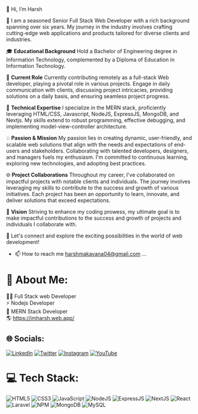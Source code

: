 👋 Hi, I’m Harsh

💞️ I am a seasoned Senior Full Stack Web Developer with a rich background spanning over six years. My journey in the industry involves crafting cutting-edge web applications and products tailored for diverse clients and industries.

🎓 **Educational Background**
Hold a Bachelor of Engineering degree in Information Technology, complemented by a Diploma of Education in Information Technology.

💼 **Current Role**
Currently contributing remotely as a full-stack Web developer, playing a pivotal role in various projects. Engage in daily communication with clients, discussing project intricacies, providing solutions on a daily basis, and ensuring seamless project progress.

🔧 **Technical Expertise**
I specialize in the MERN stack, proficiently leveraging HTML/CSS, Javascript, NodeJS, ExpressJS, MongoDB, and Nextjs. My skills extend to robust programming, effective debugging, and implementing model-view-controller architecture.

💡 **Passion & Mission**
My passion lies in creating dynamic, user-friendly, and scalable web solutions that align with the needs and expectations of end-users and stakeholders. Collaborating with talented developers, designers, and managers fuels my enthusiasm. I'm committed to continuous learning, exploring new technologies, and adopting best practices.

🌐 **Project Collaborations**
Throughout my career, I've collaborated on impactful projects with notable clients and individuals. The journey involves leveraging my skills to contribute to the success and growth of various initiatives. Each project has been an opportunity to learn, innovate, and deliver solutions that exceed expectations.

🌟 **Vision**
Striving to enhance my coding prowess, my ultimate goal is to make impactful contributions to the success and growth of projects and individuals I collaborate with.

💞️ Let's connect and explore the exciting possibilities in the world of web development!
- 📫 How to reach me harshmakavana04@gmail.com ...


<!---
harahm29/harahm29 is a ✨ special ✨ repository because its `README.md` (this file) appears on your GitHub profile.
You can click the Preview link to take a look at your changes.
--->


# 💫 About Me:
👨‍💻 Full Stack web Developer<br>⚡ Nodejs Developer  <br>💼 MERN Stack Developer<br>🌎 https://imharsh.web.app/ <br>


## 🌐 Socials:
[![LinkedIn](https://img.shields.io/badge/LinkedIn-%230077B5.svg?logo=linkedin&logoColor=white)](https://in.linkedin.com/in/harshm29) [![Twitter](https://img.shields.io/badge/Twitter-%231DA1F2.svg?logo=Twitter&logoColor=white)](https://twitter.com/harshm29) [![Instagram](https://img.shields.io/badge/Instagram-%23E4405F.svg?logo=Instagram&logoColor=white)](https://instagram.com/harsh_mkvn_a) [![YouTube](https://img.shields.io/badge/YouTube-%23FF0000.svg?logo=YouTube&logoColor=white)](https://youtube.com/@lightspeedcoder) 

# 💻 Tech Stack:
![HTML5](https://img.shields.io/badge/html5-%23E34F26.svg?style=for-the-badge&logo=html5&logoColor=white) ![CSS3](https://img.shields.io/badge/css3-%231572B6.svg?style=for-the-badge&logo=css3&logoColor=white) ![JavaScript](https://img.shields.io/badge/javascript-%23323330.svg?style=for-the-badge&logo=javascript&logoColor=%23F7DF1E) ![NodeJS](https://img.shields.io/badge/Node.js-339933?style=for-the-badge&logo=nodedotjs&logoColor=white) ![ExpressJS]([https://img.shields.io/badge/Nextjs-DD0031?style=for-the-badge&logo=nextjs&logoColor=white](https://img.shields.io/badge/ExpressJS-DD0031?style=for-the-badge&logo=expressjs&logoColor=white)) ![NextJS](https://img.shields.io/badge/Nextjs-DD0031?style=for-the-badge&logo=nextjs&logoColor=white) ![React](https://img.shields.io/badge/react-%2320232a.svg?style=for-the-badge&logo=react&logoColor=%2361DAFB) ![Laravel](https://img.shields.io/badge/Laravel-FF2D20?style=for-the-badge&logo=laravel&logoColor=white) ![NPM](https://img.shields.io/badge/npm-CB3837?style=for-the-badge&logo=npm&logoColor=white) ![MongoDB](https://img.shields.io/badge/MongoDB-4EA94B?style=for-the-badge&logo=mongodb&logoColor=white) ![MySQL](https://img.shields.io/badge/MySQL-005C84?style=for-the-badge&logo=mysql&logoColor=white)
